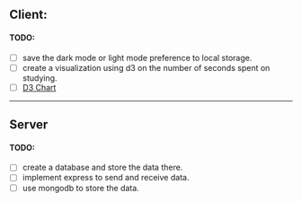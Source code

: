 ## Client:

#### TODO:

-   [ ] save the dark mode or light mode preference to local storage.
-   [ ] create a visualization using d3 on the number of seconds spent on studying.
-   [ ] [D3 Chart](https://d3-graph-gallery.com/graph/connectedscatter_legend.html)

---

<!-- Express -->

## Server

#### TODO:

-   [ ] create a database and store the data there.
-   [ ] implement express to send and receive data.
-   [ ] use mongodb to store the data.
